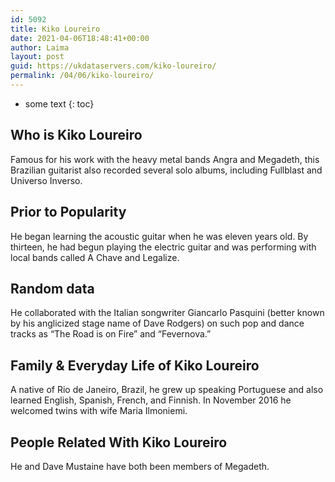 ```yaml
---
id: 5092
title: Kiko Loureiro
date: 2021-04-06T18:48:41+00:00
author: Laima
layout: post
guid: https://ukdataservers.com/kiko-loureiro/
permalink: /04/06/kiko-loureiro/
---
```


* some text
{: toc}


## Who is Kiko Loureiro
                  
                  
                  
Famous for his work with the heavy metal bands Angra and Megadeth, this Brazilian guitarist also recorded several solo albums, including Fullblast and Universo Inverso. 
                  
              
            
              
            
                
                
                
## Prior to Popularity
                  
                  
                  
He began learning the acoustic guitar when he was eleven years old. By thirteen, he had begun playing the electric guitar and was performing with local bands called A Chave and Legalize.
                  
              
            
              
            
                
                
                
## Random data
                  
                  
                  
He collaborated with the Italian songwriter Giancarlo Pasquini (better known by his anglicized stage name of Dave Rodgers) on such pop and dance tracks as &#8220;The Road is on Fire&#8221; and &#8220;Fevernova.&#8221;
                  
              
            
              
            
                
                
                
## Family & Everyday Life of Kiko Loureiro
                  
                  
                  
A native of Rio de Janeiro, Brazil, he grew up speaking Portuguese and also learned English, Spanish, French, and Finnish. In November 2016 he welcomed twins with wife Maria Ilmoniemi.
                  
              
            
              
            
                
                
                
## People Related With Kiko Loureiro
                  
                  
                  
He and Dave Mustaine have both been members of Megadeth.
                  
              
            
              
            
                
              
            
              
              
            
            
              
            
          
          
          
